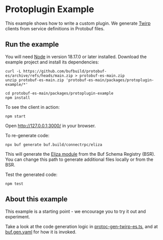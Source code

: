# Protoplugin Example

This example shows how to write a custom plugin. We generate [Twirp](https://twitchtv.github.io/twirp/docs/spec_v7.html) 
clients from service definitions in Protobuf files.


## Run the example

You will need [Node](https://nodejs.org/en/download/) in version 18.17.0 or later installed. 
Download the example project and install its dependencies:

```shell
curl -L https://github.com/bufbuild/protobuf-es/archive/refs/heads/main.zip > protobuf-es-main.zip
unzip protobuf-es-main.zip 'protobuf-es-main/packages/protoplugin-example/*'

cd protobuf-es-main/packages/protoplugin-example
npm install
```

To see the client in action:

```shell
npm start
```

Open http://127.0.0.1:3000/ in your browser. 


To re-generate code:

```shell
npx buf generate buf.build/connectrpc/eliza
```

This will generate the [Eliza module](https://buf.build/connectrpc/eliza) from the Buf Schema Registry (BSR). 
You can change this path to generate additional files locally or from the BSR.

Test the generated code:

```shell
npm test
```

## About this example

This example is a starting point - we encourage you to try it out and experiment.

Take a look at the code generation logic in [protoc-gen-twirp-es.ts](./src/protoc-gen-twirp-es.ts), 
and at [buf.gen.yaml](./buf.gen.yaml) for how it is invoked.

